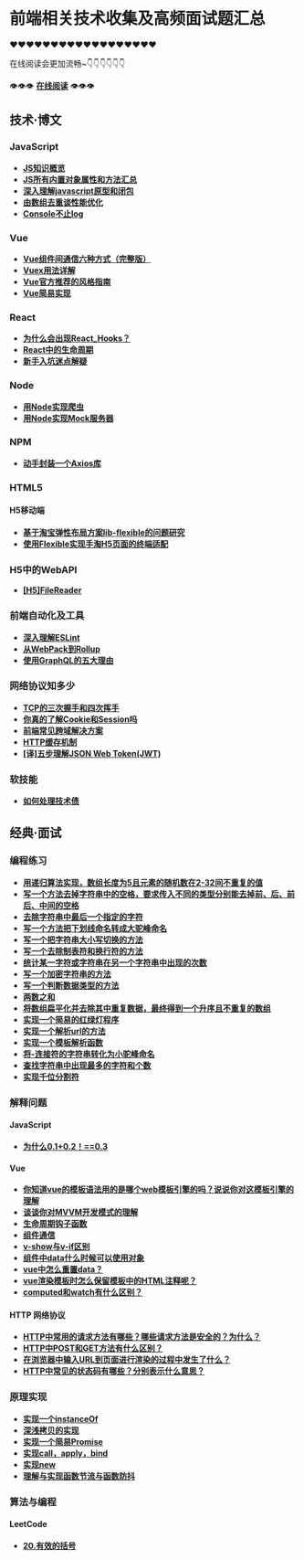 # 前端相关技术收集及高频面试题汇总

❤❤❤❤❤❤❤❤❤❤❤❤❤❤❤❤❤❤

在线阅读会更加流畅~👇👇👇👇👇👇

👁👁👁 **[在线阅读](https://dancingtx.github.io/web_blog/)** 👁👁👁

## 技术·博文

### JavaScript

- **[JS知识概览](./docs/blog/JavaScript相关/JS知识概览.md)**
- **[JS所有内置对象属性和方法汇总](./docs/blog/JavaScript相关/JS所有内置对象属性和方法汇总.md)**
- **[深入理解javascript原型和闭包](./docs/blog/JavaScript相关/深入理解javascript原型和闭包.md)**
- **[由数组去重谈性能优化](./docs/blog/JavaScript相关/由数组去重谈性能优化.md)**
- **[Console不止log](./docs/blog/JavaScript相关/Console不止log.md)**

### Vue

- **[Vue组件间通信六种方式（完整版）](./docs/blog/Vue相关/Vue组件间通信六种方式（完整版）.md)**
- **[Vuex用法详解](./docs/blog/Vue相关/Vuex用法详解.md)**
- **[Vue官方推荐的风格指南](./docs/blog/Vue相关/Vue官方推荐的风格指南.md)**
- **[Vue简易实现](./docs/blog/Vue相关/Vue简易实现.md)**

### React
- **[为什么会出现React_Hooks？](./docs/blog/React相关/为什么会出现React_Hooks？.md)**
- **[React中的生命周期](./docs/blog/React相关/React中的生命周期.md)**
- **[新手入坑迷点解疑](./docs/blog/React相关/新手入坑迷点解疑.md)**

### Node
- **[用Node实现爬虫](./docs/blog/Node相关/用Node实现爬虫.md)**
- **[用Node实现Mock服务器](./docs/blog/Node相关/用Node实现Mock服务器.md)**

### NPM
- **[动手封装一个Axios库](./docs/blog/NPM相关/动手封装一个Axios库.md)**

### HTML5

#### H5移动端

- **[基于淘宝弹性布局方案lib-flexible的问题研究](./docs/blog/HTML5相关/H5移动端/基于淘宝弹性布局方案lib-flexible的问题研究.md)**
- **[使用Flexible实现手淘H5页面的终端适配](./docs/blog/HTML5相关/H5移动端/使用Flexible实现手淘H5页面的终端适配.md)**

### H5中的WebAPI

- **[[H5]FileReader](./docs/blog/HTML5相关/H5中的WebAPI/[H5]FileReader.md)**

### 前端自动化及工具

- **[深入理解ESLint](./docs/blog/前端自动化/深入理解ESLint.md)**
- **[从WebPack到Rollup](./docs/blog/前端自动化/从WebPack到Rollup.md)**
- **[使用GraphQL的五大理由](./docs/blog/前端自动化及工具/使用GraphQL的五大理由.md)**

### 网络协议知多少

- **[TCP的三次握手和四次挥手](./docs/blog/网络相关/TCP的三次握手和四次挥手.md)**
- **[你真的了解Cookie和Session吗](./docs/blog/网络相关/你真的了解Cookie和Session吗.md)**
- **[前端常见跨域解决方案](./docs/blog/网络相关/前端常见跨域解决方案.md)**
- **[HTTP缓存机制](./docs/blog/网络相关/HTTP缓存机制.md)**
- **[[译]五步理解JSON Web Token(JWT)](./docs/blog/网络相关/[译]五步理解JSONWebToken（JWT）.md)**

### 软技能

- **[如何处理技术债](./docs/blog/软技能/如何处理技术债.md)**

## 经典·面试

### 编程练习

- **[用递归算法实现，数组长度为5且元素的随机数在2-32间不重复的值](./docs/question/面试相关/编程练习/用递归算法实现，数组长度为5且元素的随机数在2-32间不重复的值.md)**
- **[写一个方法去掉字符串中的空格，要求传入不同的类型分别能去掉前、后、前后、中间的空格](./docs/question/面试相关/编程练习/写一个方法去掉字符串中的空格，要求传入不同的类型分别能去掉前、后、前后、中间的空格.md)**
- **[去除字符串中最后一个指定的字符](./docs/question/面试相关/编程练习/去除字符串中最后一个指定的字符.md)**
- **[写一个方法把下划线命名转成大驼峰命名](./docs/question/面试相关/编程练习/写一个方法把下划线命名转成大驼峰命名.md)**
- **[写一个把字符串大小写切换的方法](./docs/question/面试相关/编程练习/写一个把字符串大小写切换的方法.md)**
- **[写一个去除制表符和换行符的方法](./docs/question/面试相关/编程练习/写一个去除制表符和换行符的方法.md)**
- **[统计某一字符或字符串在另一个字符串中出现的次数](./docs/question/面试相关/编程练习/统计某一字符或字符串在另一个字符串中出现的次数.md)**
- **[写一个加密字符串的方法](./docs/question/面试相关/编程练习/写一个加密字符串的方法.md)**
- **[写一个判断数据类型的方法](./docs/question/面试相关/编程练习/写一个判断数据类型的方法.md)**
- **[两数之和](./docs/question/面试相关/编程练习/两数之和.md)**
- **[将数组扁平化并去除其中重复数据，最终得到一个升序且不重复的数组](./docs/question/面试相关/编程练习/将数组扁平化并去除其中重复数据，最终得到一个升序且不重复的数组.md)**
- **[实现一个简易的红绿灯程序](./docs/question/面试相关/编程练习/实现一个简易的红绿灯程序.md)**
- **[实现一个解析url的方法](./docs/question/面试相关/编程练习/实现一个解析url的方法.md)**
- **[实现一个模板解析函数](./docs/question/面试相关/编程练习/实现一个模板解析函数.md)**
- **[将-连接符的字符串转化为小驼峰命名](./docs/question/面试相关/编程练习/将-连接符的字符串转化为小驼峰命名.md)**
- **[查找字符串中出现最多的字符和个数](./docs/question/面试相关/编程练习/查找字符串中出现最多的字符和个数.md)**
- **[实现千位分割符](./docs/question/面试相关/编程练习/实现千位分割符.md)**

### 解释问题

#### JavaScript

- **[为什么0.1+0.2！==0.3](./docs/question/面试相关/解释问题/JavaScript面试题/为什么0.1+0.2！==0.3.md)**

#### Vue

- **[你知道vue的模板语法用的是哪个web模板引擎的吗？说说你对这模板引擎的理解](./docs/question/面试相关/解释问题/Vue面试题/你知道vue的模板语法用的是哪个web模板引擎的吗？说说你对这模板引擎的理解.md)**
- **[谈谈你对MVVM开发模式的理解](./docs/question/面试相关/解释问题/Vue面试题/谈谈你对MVVM开发模式的理解.md)**
- **[生命周期钩子函数](./docs/question/面试相关/解释问题/Vue面试题/生命周期钩子函数.md)**
- **[组件通信](./docs/question/面试相关/解释问题/Vue面试题/组件通信.md)**
- **[v-show与v-if区别](./docs/question/面试相关/解释问题/Vue面试题/v-show与v-if区别.md)**
- **[组件中data什么时候可以使用对象](./docs/question/面试相关/解释问题/Vue面试题/组件中data什么时候可以使用对象.md)**
- **[vue中怎么重置data？](./docs/question/面试相关/解释问题/Vue面试题/vue中怎么重置data？.md)**
- **[vue渲染模板时怎么保留模板中的HTML注释呢？](./docs/question/面试相关/解释问题/Vue面试题/vue渲染模板时怎么保留模板中的HTML注释呢？.md)**
- **[computed和watch有什么区别？](./docs/question/面试相关/解释问题/Vue面试题/computed和watch有什么区别？.md)**

#### HTTP 网络协议

- **[HTTP中常用的请求方法有哪些？哪些请求方法是安全的？为什么？](./docs/question/面试相关/解释问题/网络面试题/HTTP中常用的请求方法有哪些？哪些请求方法是安全的？为什么？.md)**
- **[HTTP中POST和GET方法有什么区别？](./docs/question/面试相关/解释问题/网络面试题/HTTP中POST和GET方法有什么区别？.md)**
- **[在浏览器中输入URL到页面进行渲染的过程中发生了什么？](./docs/question/面试相关/解释问题/网络面试题/在浏览器中输入URL到页面进行渲染的过程中发生了什么？.md)**
- **[HTTP中常见的状态码有哪些？分别表示什么意思？](./docs/question/面试相关/解释问题/网络面试题/HTTP中常见的状态码有哪些？分别表示什么意思？.md)**

### 原理实现

- **[实现一个instanceOf](./docs/question/面试相关/原理实现/实现一个instanceOf.md)**
- **[深浅拷贝的实现](./docs/question/面试相关/原理实现/深浅拷贝的实现.md)**
- **[实现一个简易Promise](./docs/question/面试相关/原理实现/实现一个简易Promise.md)**
- **[实现call，apply，bind](./docs/question/面试相关/原理实现/实现call，apply，bind.md)**
- **[实现new](./docs/question/面试相关/原理实现/实现new.md)**
- **[理解与实现函数节流与函数防抖](./docs/question/面试相关/原理实现/理解与实现函数节流与函数防抖.md)**

### 算法与编程

#### LeetCode

- **[20.有效的括号](./docs/question/leetcode/20.有效的括号.md)**
